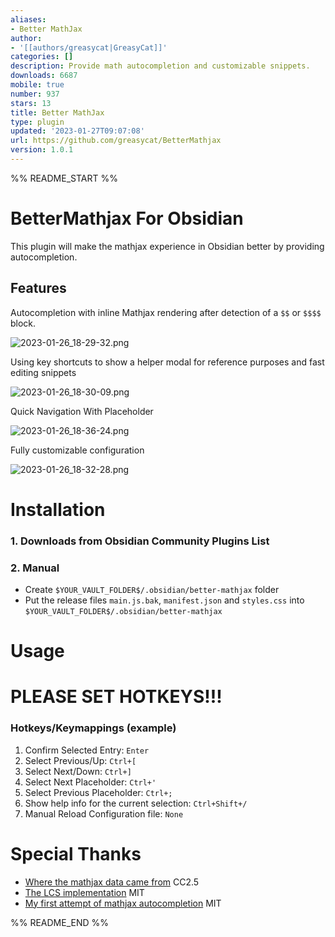 ```yaml
---
aliases:
- Better MathJax
author:
- '[[authors/greasycat|GreasyCat]]'
categories: []
description: Provide math autocompletion and customizable snippets.
downloads: 6687
mobile: true
number: 937
stars: 13
title: Better MathJax
type: plugin
updated: '2023-01-27T09:07:08'
url: https://github.com/greasycat/BetterMathjax
version: 1.0.1
---
```


%% README_START %%

# BetterMathjax For Obsidian
This plugin will make the mathjax experience in Obsidian better by providing autocompletion.

## Features
Autocompletion with inline Mathjax rendering after detection of a `$$` or `$$$$` block.

![2023-01-26_18-29-32.png](https://s2.loli.net/2023/01/27/gCUNFnHspqAE8e7.png)

Using key shortcuts to show a helper modal for reference purposes and fast editing snippets

![2023-01-26_18-30-09.png](https://s2.loli.net/2023/01/27/J3QwytrSPloOYiK.png)

Quick Navigation With Placeholder
 
![2023-01-26_18-36-24.png](https://s2.loli.net/2023/01/27/GdQ7wLEYeA1Xtnl.png)

Fully customizable configuration

![2023-01-26_18-32-28.png](https://s2.loli.net/2023/01/27/a25ItcnyXQJPMsS.png)

# Installation
### 1. Downloads from Obsidian Community Plugins List
### 2. Manual
- Create `$YOUR_VAULT_FOLDER$/.obsidian/better-mathjax` folder
- Put the release files `main.js.bak`, `manifest.json` and `styles.css` into `$YOUR_VAULT_FOLDER$/.obsidian/better-mathjax`

# Usage
# PLEASE SET HOTKEYS!!!
### Hotkeys/Keymappings (example)

1. Confirm Selected Entry: `Enter`
2. Select Previous/Up: `Ctrl+[`
3. Select Next/Down: `Ctrl+]`
4. Select Next Placeholder: `Ctrl+'`
5. Select Previous Placeholder: `Ctrl+;`
6. Show help info for the current selection: `Ctrl+Shift+/`
7. Manual Reload Configuration file: `None`

# Special Thanks
- [Where the mathjax data came from](https://www.onemathematicalcat.org/MathJaxDocumentation/TeXSyntax.htm) CC2.5
- [The LCS implementation](https://github.com/jeancroy/FuzzySearch) MIT
- [My first attempt of mathjax autocompletion](https://github.com/greasycat/BetterLatexForObsidian) MIT


%% README_END %%